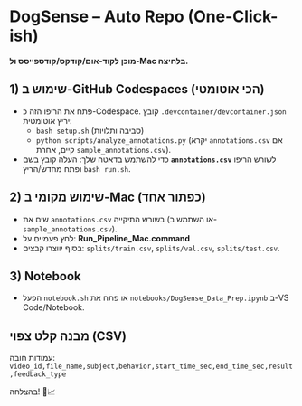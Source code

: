 # DogSense – Auto Repo (One-Click-ish)

**מוכן לקוד-אום/קודקס/קודספייסס ול-Mac בלחיצה.**

## 1) שימוש ב-GitHub Codespaces (הכי אוטומטי)
- פתח את הריפו הזה כ-Codespace. קובץ `.devcontainer/devcontainer.json` יריץ אוטומטית:
  - `bash setup.sh` (סביבה ותלויות)
  - `python scripts/analyze_annotations.py` (יקרא `annotations.csv` אם קיים, אחרת `sample_annotations.csv`).
- כדי להשתמש בדאטה שלך: העלה קובץ בשם **`annotations.csv`** לשורש הריפו ופתח מחדש/הריץ `bash run.sh`.

## 2) שימוש מקומי ב-Mac (כפתור אחד)
- שים את `annotations.csv` בשורש התיקייה (או השתמש ב-`sample_annotations.csv`).
- לחץ פעמיים על: **Run_Pipeline_Mac.command**
- בסוף יווצרו קבצים: `splits/train.csv`, `splits/val.csv`, `splits/test.csv`.

## 3) Notebook
- הפעל `notebook.sh` או פתח את `notebooks/DogSense_Data_Prep.ipynb` ב-VS Code/Notebook.

## מבנה קלט צפוי (CSV)
עמודות חובה: `video_id,file_name,subject,behavior,start_time_sec,end_time_sec,result,feedback_type`

בהצלחה! 🐶📈
